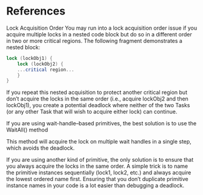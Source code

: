
# References

Lock Acquisition Order
You may run into a lock acquisition order issue if you acquire multiple locks in a nested code block but
do so in a different order in two or more critical regions. The following fragment demonstrates a nested
block:
```cs
lock (lockObj1) {
    lock (lockObj2) {
    ...critical region...
    }
}
```
If you repeat this nested acquisition to protect another critical region but don’t acquire the locks in
the same order (i.e., acquire lockObj2 and then lockObj1), you create a potential deadlock where neither
of the two Tasks (or any other Task that will wish to acquire either lock) can continue.

If you are using wait-handle–based primitives, the best solution is to use the WaitAll() method

This method will acquire the lock on multiple wait handles in a single step, which avoids the deadlock.

If you are using another kind of primitive, the only solution is to ensure that you always acquire the
locks in the same order. A simple trick is to name the primitive instances sequentially (lock1, lock2, etc.)
and always acquire the lowest ordered name first. Ensuring that you don’t duplicate primitive instance
names in your code is a lot easier than debugging a deadlock.
